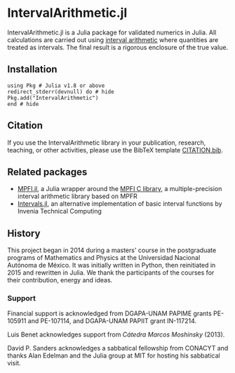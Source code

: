 # IntervalArithmetic.jl

IntervalArithmetic.jl is a Julia package for validated numerics in Julia. All calculations are carried out using [interval arithmetic](https://en.wikipedia.org/wiki/Interval_arithmetic) where quantities are treated as intervals. The final result is a rigorous enclosure of the true value.



## Installation

```@repl
using Pkg # Julia v1.8 or above
redirect_stderr(devnull) do # hide
Pkg.add("IntervalArithmetic")
end # hide
```



## Citation

If you use the IntervalArithmetic library in your publication, research, teaching, or other activities, please use the BibTeX template [CITATION.bib](https://github.com/JuliaIntervals/IntervalArithmetic.jl/blob/main/CITATION.bib).



## Related packages

- [MPFI.jl](https://github.com/andrioni/MPFI.jl), a Julia wrapper around the [MPFI C library](http://perso.ens-lyon.fr/nathalie.revol/software.html), a multiple-precision interval arithmetic library based on MPFR
- [Intervals.jl](https://github.com/invenia/Intervals.jl), an alternative implementation of basic interval functions by Invenia Technical Computing



## History

This project began in 2014 during a masters' course in the postgraduate programs of Mathematics and Physics at the Universidad Nacional Autónoma de México. It was initially written in Python, then reinitiated in 2015 and rewritten in Julia. We thank the participants of the courses for their contribution, energy and ideas.


### Support

Financial support is acknowledged from DGAPA-UNAM PAPIME grants PE-105911 and PE-107114, and DGAPA-UNAM PAPIIT grant IN-117214.

Luis Benet acknowledges support from *Cátedra Marcos Moshinsky* (2013).

David P. Sanders acknowledges a sabbatical fellowship from CONACYT and thanks Alan Edelman and the Julia group at MIT for hosting his sabbatical visit.
